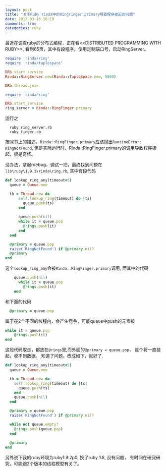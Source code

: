 ```yaml
---
layout: post
title: "关于Ruby rinda中的RingFinger.primary导致程序挂起的问题"
date: 2012-03-16 16:19
comments: true
categories: ruby
---
```

<!-- more -->
最近在调查ruby的分布式编程，正在看&lt;&lt;DISTRIBUTED PROGRAMMING
WITH RUBY&gt;&gt;, 看到65页，其中有段程序，使用定制端口号，启动RingServer。

``` ruby ring_server.rb
require 'rinda/ring'
require 'rinda/tuplespace'

DRb.start_service
Rinda::RingServer.new(Rinda::TupleSpace.new, 9000)

DRb.thread.join 
```
``` ruby finger.rb
require 'rinda/ring'

DRb.start_service
ring_server = Rinda::RingFinger.primary
```

运行之

```
  ruby ring_server.rb
  ruby finger.rb
```

按照书上的描述，`Rinda::RingFinger.primary`应该抛出`RuntimeError: RingNotFound`,
但是实际运行时，Rinda::RingFinger.primary的调用导致程序挂起，很是奇怪。

没办法，拿起rdebug，调试一把，最终找到问题在`lib\ruby\1.9.1\rinda\ring.rb`, 其中有段代码
``` ruby ring.rb 198行
def lookup_ring_any(timeout=5)
  queue = Queue.new

  th = Thread.new do
      self.lookup_ring(timeout) do |ts|
        queue.push(ts)
      end
      
      queue.push(nil)
      while it = queue.pop
        @rings.push(it)
	  end
  end

  @primary = queue.pop
  raise('RingNotFound') if @primary.nil?
  @primary
end
```
这个`lookup_ring_any`会被`Rinda::RingFinger.primary`调用, 而其中的代码
```ruby
  	queue.push(nil)
	  while it = queue.pop
	    @rings.push(it)
    end
```
和下面的代码
```ruby
  @primary = queue.pop
```
属于在2个不同的线程内，会产生竞争，可能queue中push的元素被
```ruby
while it = queue.pop
    @rings.push(it)
end
```
这段代码取走，都放在`@rings`里,而外面的`@primary = queue.pop`，
这个将一直挂起，收不到数据。
知道了问题，改成如下，就好了.

```ruby
def lookup_ring_any(timeout=5)
  queue = Queue.new

  th = Thread.new do
  	self.lookup_ring(timeout) do |ts|
  	  queue.push(ts)
  	end
  	queue.push(nil)
  end

  @primary = queue.pop
  raise('RingNotFound') if @primary.nil?

  while not queue.empty?
    @rings.push(queue.pop)
  end
  
  @primary
end
```

另外说下我的ruby环境为ruby1.9.2p0, 换了ruby 1.8, 没有问题，
有时间在研究研究，可能跟2个版本的线程模型有关了。
